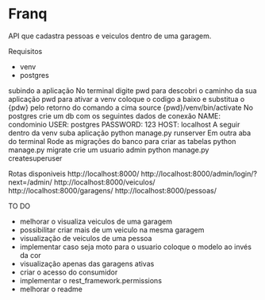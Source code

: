 # Franq

API que cadastra pessoas e veiculos dentro de uma garagem.


Requisitos 
- venv
- postgres


subindo a aplicação 
No terminal digite pwd para descobri o caminho da sua aplicação
pwd
para ativar a venv coloque o codigo a baixo e substitua o {pdw} pelo retorno do comando a cima
source {pwd}/venv/bin/activate
No postgres crie um db com os seguintes dados de conexão
        NAME: condominio
        USER: postgres
        PASSWORD: 123
        HOST: localhost
A seguir dentro da venv suba aplicação
python manage.py runserver
Em outra aba do terminal
Rode as migrações do banco para criar as tabelas 
python manage.py migrate
crie um usuario admin
python manage.py createsuperuser


Rotas disponiveis 
http://localhost:8000/
http://localhost:8000/admin/login/?next=/admin/
http://localhost:8000/veiculos/
http://localhost:8000/garagens/
http://localhost:8000/pessoas/


TO DO 
- melhorar o visualiza veiculos de uma garagem 
- possibilitar criar mais de um veiculo na mesma garagem 
- visualização de veiculos de uma pessoa 
- implementar caso seja moto para o usuario coloque o modelo ao invés da cor
- visualização apenas das garagens ativas
- criar o acesso do consumidor
- implementar o rest_framework.permissions
- melhorar o readme 
